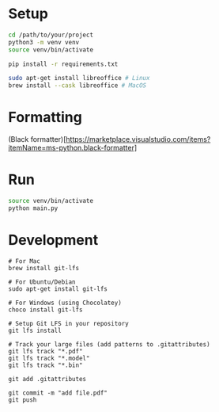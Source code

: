 # Setup

```bash
cd /path/to/your/project
python3 -m venv venv
source venv/bin/activate

pip install -r requirements.txt

sudo apt-get install libreoffice # Linux
brew install --cask libreoffice # MacOS
```

# Formatting

(Black formatter)[https://marketplace.visualstudio.com/items?itemName=ms-python.black-formatter]

# Run

```bash
source venv/bin/activate
python main.py
```

# Development

```
# For Mac
brew install git-lfs

# For Ubuntu/Debian
sudo apt-get install git-lfs

# For Windows (using Chocolatey)
choco install git-lfs

# Setup Git LFS in your repository
git lfs install

# Track your large files (add patterns to .gitattributes)
git lfs track "*.pdf"
git lfs track "*.model"
git lfs track "*.bin"

git add .gitattributes

git commit -m "add file.pdf"
git push
```